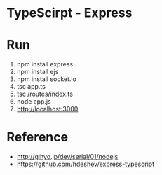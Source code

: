 TypeScirpt - Express
==================
# Run
1. npm install express
1. npm install ejs
1. npm install socket.io
1. tsc app.ts
1. tsc /routes/index.ts
1. node app.js
1. [http://localhost:3000](http://localhost:3000)

# Reference
* http://gihyo.jp/dev/serial/01/nodejs
* https://github.com/hdeshev/express-typescript